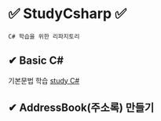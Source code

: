 # ✅ StudyCsharp ✅ 

```
C# 학습을 위한 리파지토리 
```

## ✔ Basic C#  

기본문법 학습 [study C#](https://github.com/JaehyeonHeo/StudyCsharp21)

## ✔ AddressBook(주소록) 만들기 
